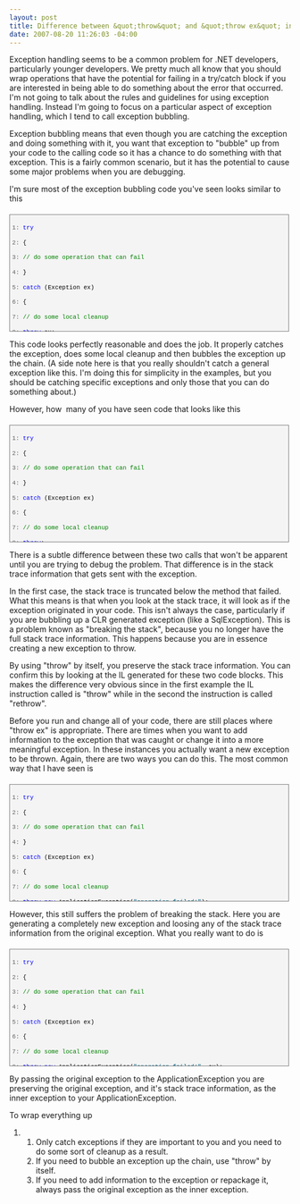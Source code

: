 ```yaml
---
layout: post
title: Difference between &quot;throw&quot; and &quot;throw ex&quot; in .NET
date: 2007-08-20 11:26:03 -04:00
---
```


Exception handling seems to be a common problem for .NET developers, particularly younger developers. We pretty much all know that you should wrap operations that have the potential for failing in a try/catch block if you are interested in being able to do something about the error that occurred. I'm not going to talk about the rules and guidelines for using exception handling. Instead I'm going to focus on a particular aspect of exception handling, which I tend to call exception bubbling.

Exception bubbling means that even though you are catching the exception and doing something with it, you want that exception to "bubble" up from your code to the calling code so it has a chance to do something with that exception. This is a fairly common scenario, but it has the potential to cause some major problems when you are debugging.

I'm sure most of the exception bubbling code you've seen looks similar to this
 <div style="border-right: gray 1px solid; padding-right: 4px; border-top: gray 1px solid; padding-left: 4px; font-size: 8pt; padding-bottom: 4px; margin: 20px 0px 10px; overflow: auto; border-left: gray 1px solid; width: 97.5%; cursor: text; max-height: 200px; line-height: 12pt; padding-top: 4px; border-bottom: gray 1px solid; font-family: consolas, 'Courier New', courier, monospace; background-color: #f4f4f4"> <div style="padding-right: 0px; padding-left: 0px; font-size: 8pt; padding-bottom: 0px; overflow: visible; width: 100%; color: black; border-top-style: none; line-height: 12pt; padding-top: 0px; font-family: consolas, 'Courier New', courier, monospace; border-right-style: none; border-left-style: none; background-color: #f4f4f4; border-bottom-style: none">

<span style="color: #606060">   1:</span> <span style="color: #0000ff">try</span>

<span style="color: #606060">   2:</span> {

<span style="color: #606060">   3:</span>     <span style="color: #008000">// do some operation that can fail</span>

<span style="color: #606060">   4:</span> }

<span style="color: #606060">   5:</span> <span style="color: #0000ff">catch</span> (Exception ex)

<span style="color: #606060">   6:</span> {

<span style="color: #606060">   7:</span>     <span style="color: #008000">// do some local cleanup</span>

<span style="color: #606060">   8:</span>     <span style="color: #0000ff">throw</span> ex;

<span style="color: #606060">   9:</span> }
</div></div>


This code looks perfectly reasonable and does the job. It properly catches the exception, does some local cleanup and then bubbles the exception up the chain. (A side note here is that you really shouldn't catch a general exception like this. I'm doing this for simplicity in the examples, but you should be catching specific exceptions and only those that you can do something about.)

However, how  many of you have seen code that looks like this

<div style="border-right: gray 1px solid; padding-right: 4px; border-top: gray 1px solid; padding-left: 4px; font-size: 8pt; padding-bottom: 4px; margin: 20px 0px 10px; overflow: auto; border-left: gray 1px solid; width: 97.5%; cursor: text; max-height: 200px; line-height: 12pt; padding-top: 4px; border-bottom: gray 1px solid; font-family: consolas, 'Courier New', courier, monospace; background-color: #f4f4f4">
<div style="padding-right: 0px; padding-left: 0px; font-size: 8pt; padding-bottom: 0px; overflow: visible; width: 100%; color: black; border-top-style: none; line-height: 12pt; padding-top: 0px; font-family: consolas, 'Courier New', courier, monospace; border-right-style: none; border-left-style: none; background-color: #f4f4f4; border-bottom-style: none">

<span style="color: #606060">   1:</span> <span style="color: #0000ff">try</span>

<span style="color: #606060">   2:</span> {

<span style="color: #606060">   3:</span>     <span style="color: #008000">// do some operation that can fail</span>

<span style="color: #606060">   4:</span> }

<span style="color: #606060">   5:</span> <span style="color: #0000ff">catch</span> (Exception ex)

<span style="color: #606060">   6:</span> {

<span style="color: #606060">   7:</span>     <span style="color: #008000">// do some local cleanup</span>

<span style="color: #606060">   8:</span>     <span style="color: #0000ff">throw</span>;

<span style="color: #606060">   9:</span> }
</div></div>


There is a subtle difference between these two calls that won't be apparent until you are trying to debug the problem. That difference is in the stack trace information that gets sent with the exception.

In the first case, the stack trace is truncated below the method that failed. What this means is that when you look at the stack trace, it will look as if the exception originated in your code. This isn't always the case, particularly if you are bubbling up a CLR generated exception (like a SqlException). This is a problem known as "breaking the stack", because you no longer have the full stack trace information. This happens because you are in essence creating a new exception to throw. 

By using "throw" by itself, you preserve the stack trace information. You can confirm this by looking at the IL generated for these two code blocks. This makes the difference very obvious since in the first example the IL instruction called is "throw" while in the second the instruction is called "rethrow".

Before you run and change all of your code, there are still places where "throw ex" is appropriate. There are times when you want to add information to the exception that was caught or change it into a more meaningful exception. In these instances you actually want a new exception to be thrown. Again, there are two ways you can do this. The most common way that I have seen is

<div style="border-right: gray 1px solid; padding-right: 4px; border-top: gray 1px solid; padding-left: 4px; font-size: 8pt; padding-bottom: 4px; margin: 20px 0px 10px; overflow: auto; border-left: gray 1px solid; width: 97.5%; cursor: text; max-height: 200px; line-height: 12pt; padding-top: 4px; border-bottom: gray 1px solid; font-family: consolas, 'Courier New', courier, monospace; background-color: #f4f4f4">
<div style="padding-right: 0px; padding-left: 0px; font-size: 8pt; padding-bottom: 0px; overflow: visible; width: 100%; color: black; border-top-style: none; line-height: 12pt; padding-top: 0px; font-family: consolas, 'Courier New', courier, monospace; border-right-style: none; border-left-style: none; background-color: #f4f4f4; border-bottom-style: none">

<span style="color: #606060">   1:</span> <span style="color: #0000ff">try</span>

<span style="color: #606060">   2:</span> {

<span style="color: #606060">   3:</span>     <span style="color: #008000">// do some operation that can fail</span>

<span style="color: #606060">   4:</span> }

<span style="color: #606060">   5:</span> <span style="color: #0000ff">catch</span> (Exception ex)

<span style="color: #606060">   6:</span> {

<span style="color: #606060">   7:</span>     <span style="color: #008000">// do some local cleanup</span>

<span style="color: #606060">   8:</span>     <span style="color: #0000ff">throw</span> <span style="color: #0000ff">new</span> ApplicationException(<span style="color: #006080">"operation failed!"</span>);

<span style="color: #606060">   9:</span> }
</div></div>


However, this still suffers the problem of breaking the stack. Here you are generating a completely new exception and loosing any of the stack trace information from the original exception. What you really want to do is

<div style="border-right: gray 1px solid; padding-right: 4px; border-top: gray 1px solid; padding-left: 4px; font-size: 8pt; padding-bottom: 4px; margin: 20px 0px 10px; overflow: auto; border-left: gray 1px solid; width: 97.5%; cursor: text; max-height: 200px; line-height: 12pt; padding-top: 4px; border-bottom: gray 1px solid; font-family: consolas, 'Courier New', courier, monospace; background-color: #f4f4f4">
<div style="padding-right: 0px; padding-left: 0px; font-size: 8pt; padding-bottom: 0px; overflow: visible; width: 100%; color: black; border-top-style: none; line-height: 12pt; padding-top: 0px; font-family: consolas, 'Courier New', courier, monospace; border-right-style: none; border-left-style: none; background-color: #f4f4f4; border-bottom-style: none">

<span style="color: #606060">   1:</span> <span style="color: #0000ff">try</span>

<span style="color: #606060">   2:</span> {

<span style="color: #606060">   3:</span>     <span style="color: #008000">// do some operation that can fail</span>

<span style="color: #606060">   4:</span> }

<span style="color: #606060">   5:</span> <span style="color: #0000ff">catch</span> (Exception ex)

<span style="color: #606060">   6:</span> {

<span style="color: #606060">   7:</span>     <span style="color: #008000">// do some local cleanup</span>

<span style="color: #606060">   8:</span>     <span style="color: #0000ff">throw</span> <span style="color: #0000ff">new</span> ApplicationException(<span style="color: #006080">"operation failed!"</span>, ex);

<span style="color: #606060">   9:</span> }
</div></div>


By passing the original exception to the ApplicationException you are preserving the original exception, and it's stack trace information, as the inner exception to your ApplicationException.

To wrap everything up

1.  1.  Only catch exceptions if they are important to you and you need to do some sort of cleanup as a result.
    2.  If you need to bubble an exception up the chain, use "throw" by itself. 
    3.  If you need to add information to the exception or repackage it, always pass the original exception as the inner exception.
